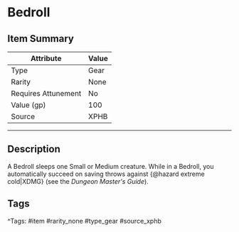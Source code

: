 # Bedroll

## Item Summary

| Attribute            | Value                        |
|----------------------|------------------------------|
| Type                 | Gear |
| Rarity               | None             |
| Requires Attunement  | No                |
| Value (gp)           | 100    |
| Source               | XPHB |

---

## Description

A Bedroll sleeps one Small or Medium creature. While in a Bedroll, you automatically succeed on saving throws against {@hazard extreme cold|XDMG} (see the _Dungeon Master's Guide_).

## Tags

^Tags: #item #rarity_none #type_gear #source_xphb